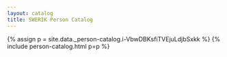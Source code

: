 ```yaml
---
layout: catalog
title: SWERIK Person Catalog
---
```

{% assign p = site.data._person-catalog.i-VbwDBKsfiTVEjuLdjbSxkk %}
{% include person-catalog.html p=p %}

